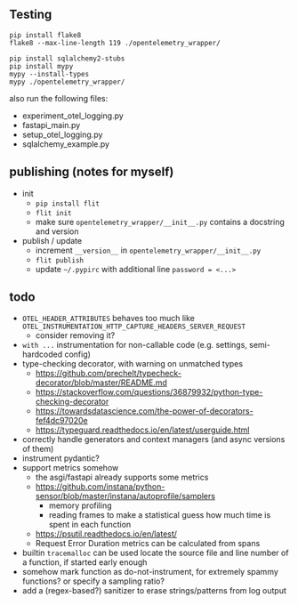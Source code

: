 ## Testing

```shell
pip install flake8
flake8 --max-line-length 119 ./opentelemetry_wrapper/

pip install sqlalchemy2-stubs
pip install mypy
mypy --install-types
mypy ./opentelemetry_wrapper/
```

also run the following files:

* experiment_otel_logging.py
* fastapi_main.py
* setup_otel_logging.py
* sqlalchemy_example.py

## publishing (notes for myself)

* init
    * `pip install flit`
    * `flit init`
    * make sure `opentelemetry_wrapper/__init__.py` contains a docstring and version
* publish / update
    * increment `__version__` in `opentelemetry_wrapper/__init__.py`
    * `flit publish`
    * update `~/.pypirc` with additional line `password = <...>`

## todo

* `OTEL_HEADER_ATTRIBUTES` behaves too much like `OTEL_INSTRUMENTATION_HTTP_CAPTURE_HEADERS_SERVER_REQUEST`
    * consider removing it?
* `with ...` instrumentation for non-callable code (e.g. settings, semi-hardcoded config)
* type-checking decorator, with warning on unmatched types
    * https://github.com/prechelt/typecheck-decorator/blob/master/README.md
    * https://stackoverflow.com/questions/36879932/python-type-checking-decorator
    * https://towardsdatascience.com/the-power-of-decorators-fef4dc97020e
    * https://typeguard.readthedocs.io/en/latest/userguide.html
* correctly handle generators and context managers (and async versions of them)
* instrument pydantic?
* support metrics somehow
    * the asgi/fastapi already supports some metrics
    * https://github.com/instana/python-sensor/blob/master/instana/autoprofile/samplers
        * memory profiling
        * reading frames to make a statistical guess how much time is spent in each function
    * https://psutil.readthedocs.io/en/latest/
    * Request Error Duration metrics can be calculated from spans
* builtin `tracemalloc` can be used locate the source file and line number of a function, if started early enough
* somehow mark function as do-not-instrument, for extremely spammy functions? or specify a sampling ratio?
* add a (regex-based?) sanitizer to erase strings/patterns from log output

